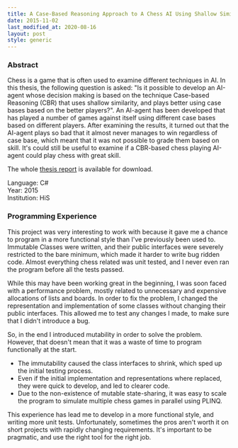 ```yaml
---
title: A Case-Based Reasoning Approach to A Chess AI Using Shallow Similarity
date: 2015-11-02
last_modified_at: 2020-08-16
layout: post
style: generic
---
```



### Abstract

Chess is a game that is often used to examine different techniques in AI.
In this thesis, the following question is asked:
"Is it possible to develop an AI-agent whose decision making is based on the technique Case-based Reasoning (CBR) that uses shallow similarity, and plays better using case bases based on the better players?".
An AI-agent has been developed that has played a number of games against itself using different case bases based on different players.
After examining the results, it turned out that the AI-agent plays so bad that it almost never manages to win regardless of case base, 
which meant that it was not possible to grade them based on skill.
It's could still be useful to examine if a CBR-based chess playing AI-agent could play chess with great skill.

The whole <a href="http://urn.kb.se/resolve?urn=urn:nbn:se:his:diva-11049">thesis report</a> is available for download.

<div class="project-summary">
    <div class="project-summary-language">Language: C#</div>
    <div class="project-summary-period">Year: 2015</div>
    <div class="project-summary-group">Institution: HiS</div>
</div>

### Programming Experience

This project was very interesting to work with because it gave me a chance to program in a more functional style than I've previously been used to.
Immutable Classes were written, and their public interfaces were severely restricted to the bare minimum, which made it harder to write bug ridden code.
Almost everything chess related was unit tested, and I never even ran the program before all the tests passed.

While this may have been working great in the beginning, I was soon faced with a performance problem, mostly related to unnecessary and expensive allocations of lists and boards.
In order to fix the problem, I changed the representation and implementation of some classes without changing their public interfaces.
This allowed me to test any changes I made, to make sure that I didn't introduce a bug.

So, in the end I introduced mutability in order to solve the problem.
However, that doesn't mean that it was a waste of time to program functionally at the start.

* The immutability caused the class interfaces to shrink, which sped up the initial testing process.
* Even if the initial implementation and representations where replaced, they were quick to develop, and led to clearer code.
* Due to the non-existence of mutable state-sharing, it was easy to scale the program to simulate multiple chess games in parallel using PLINQ.

This experience has lead me to develop in a more functional style, and writing more unit tests.
Unfortunately, sometimes the pros aren't worth it on short projects with rapidly changing requirements.
It's important to be pragmatic, and use the right tool for the right job.
